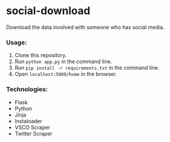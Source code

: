 # social-download

Download the data involved with someone who has social media.

### Usage:
1. Clone this repository.
2. Run `python app.py` in the command line.
3. Run `pip install -r requirements.txt` in the command line.
4. Open `localhost:5000/home` in the browser.

### Technologies:
- Flask
- Python
- Jinja
- Instaloader
- VSCO Scraper
- Twitter Scraper